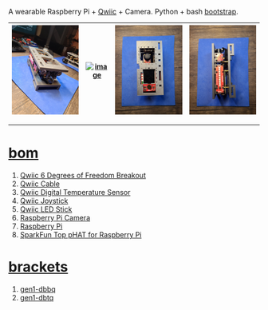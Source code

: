 A wearable Raspberry Pi + <a href="https://www.sparkfun.com/qwiic">Qwiic</a> + Camera. Python + bash <a href="https://github.com/kamangir/dec82">bootstrap</a>.

| [![image](../images/dec82q-1.jpg)](https://raw.githubusercontent.com/kamangir/blue-bracket/main/images/dec82q-1.jpg) | [![image](../images/dec82q-2.jpg)](https://raw.githubusercontent.com/kamangir/blue-bracket/main/images/dec82q-2.jpg) | [![image](../images/dec82q-3.jpg)](https://raw.githubusercontent.com/kamangir/blue-bracket/main/images/dec82q-3.jpg) | [![image](../images/dec82q-4.jpg)](https://raw.githubusercontent.com/kamangir/blue-bracket/main/images/dec82q-4.jpg) |
| --- | --- | --- | --- |

---

# [bom](../parts.md)

1. [Qwiic 6 Degrees of Freedom Breakout](../parts.md#qwiic-6-degrees-of-freedom-breakout)
1. [Qwiic Cable](../parts.md#qwiic-cable)
1. [Qwiic Digital Temperature Sensor](../parts.md#qwiic-digital-temperature-sensor)
1. [Qwiic Joystick](../parts.md#qwiic-joystick)
1. [Qwiic LED Stick](../parts.md#qwiic-led-stick)
1. [Raspberry Pi Camera](../parts.md#raspberry-pi-camera)
1. [Raspberry Pi](../parts.md#raspberry-pi)
1. [SparkFun Top pHAT for Raspberry Pi](../parts.md#sparkfun-top-phat-for-raspberry-pi)

# [brackets](../brackets)

1. [gen1-dbbq](../brackets/gen1-dbbq/gen1-dbbq.stl)
1. [gen1-dbtq](../brackets/gen1-dbtq/gen1-dbtq.stl)


